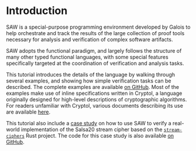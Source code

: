 # Introduction

SAW is a special-purpose programming environment developed by Galois to help
orchestrate and track the results of the large collection of proof tools
necessary for analysis and verification of complex software artifacts.

SAW adopts the functional paradigm, and largely follows the structure of many
other typed functional languages, with some special features specifically
targeted at the coordination of verification and analysis tasks.

This tutorial introduces the details of the language by walking through several
examples, and showing how simple verification tasks can be described. The
complete examples are available [on
GitHub](https://github.com/GaloisInc/saw-script/tree/master/doc/rust-tutorial/code).
Most of the examples make use of inline specifications written in Cryptol, a
language originally designed for high-level descriptions of cryptographic
algorithms. For readers unfamiliar with Cryptol, various documents describing
its use are available [here](http://cryptol.net/documentation.html).

This tutorial also include a [case study](./case-study-salsa20.md) on how to use
SAW to verify a real-world implementation of the Salsa20 stream cipher based on
the [`stream-ciphers`](https://github.com/RustCrypto/stream-ciphers) Rust
project. The code for this case study is also available [on
GitHub](https://github.com/GaloisInc/saw-script/tree/master/doc/rust-tutorial/code/salsa20).
